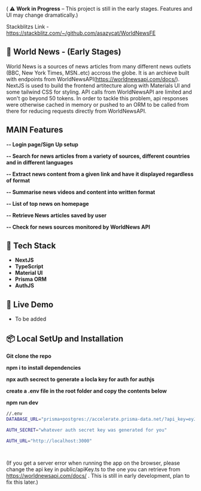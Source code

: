 ( ⚠️ **Work in Progress** – This project is still in the early stages. Features and UI may change dramatically.)

Stackblitzs Link - https://stackblitz.com/~/github.com/asazycat/WorldNewsFE
## 📰 World News - (Early Stages)

World News is a sources of news articles from many different news outlets (BBC, New York Times, MSN..etc) accross the globe. It is an archieve built with endpoints from WorldNewsAPI(https://worldnewsapi.com/docs/). NextJS is used to build the frontend artitecture along with Materials UI and some tailwind CSS for styling. API calls from WorldNewsAPI are limited and won't go beyond 50 tokens. In order to tackle this problem, api responses were otherwise cached in memory or pushed to an ORM to be called from there for reducing requests directly from WorldNewsAPI.  

## MAIN Features

**-- Login page/Sign Up setup**

**-- Search for news articles from a variety of sources, different countries and in different languages** 

**-- Extract news content from a given link and have it displayed regardless of format**

**-- Summarise news videos and content into written format**

**-- List of top news on  homepage**

**-- Retrieve News articles saved by user**

**-- Check for news sources monitored by WorldNews API**

## 🚀 Tech Stack

- **NextJS**
- **TypeScript**
- **Material UI**
- **Prisma ORM**
- **AuthJS**



## 🔗 Live Demo

- To be added

## 📦 Local SetUp and Installation

**Git clone the repo** 

**npm i to install dependencies**

**npx auth secrect to generate a locla key for auth for authjs**

**create a .env file in the root folder and copy the contents below**

**npm run dev**

```bash
//.env
DATABASE_URL="prisma+postgres://accelerate.prisma-data.net/?api_key=eyJhbGciOiJIUzI1NiIsInR5cCI6IkpXVCJ9.eyJqd3RfaWQiOjEsInNlY3VyZV9rZXkiOiJza19VbEVGUHJrZUdIMGdxTURBQzFSZVAiLCJhcGlfa2V5IjoiMDFLNjlQUUtWOFA1VEFQU05ENFk5RkdSQTUiLCJ0ZW5hbnRfaWQiOiJhMDE3ZmYyZmU3NmExNDYzY2RlOWU0NzUwMmRiZTQ5OTM5Nzg5N2IwMzIwZWZkZmEwZTBjNWM5YTE1ZjNjYmQ4IiwiaW50ZXJuYWxfc2VjcmV0IjoiZmQ0YzZhNGYtZGE2YS00ZDQxLWFhMTMtZWQxNWMzNjI5MmJjIn0.7JRJZLkcUdfQ-jhvenE3qxlbrhQwPsNhxfS65ZbgOq0"

AUTH_SECRET="whatever auth secret key was generated for you"

AUTH_URL="http://localhost:3000"

 

```

(If you get a server error when running the app on the browser, please change the api key in public/apiKey.ts to the one you can retrieve from https://worldnewsapi.com/docs/ . This is still in early development, plan to fix this later.)

